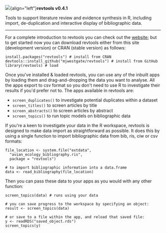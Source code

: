 ![](man/figures/revtools_hex.png){align="left"}<b>revtools v0.4.1</b>

Tools to support literature review and evidence synthesis in R, including import, de-duplication and interactive display of bibliographic data.

------------------------------------------------------------------------

For a complete introduction to revtools you can check out the [website](https://revtools.net/); but to get started now you can download revtools either from this site (development version) or CRAN (stable version) as follows:

```         
install.packages("revtools") # install from CRAN
devtools::install_github("mjwestgate/revtools") # install from GitHub
library(revtools) # load
```

Once you've installed & loaded revtools, you can use any of the inbuilt apps by loading them and drag-and-dropping the data you want to analyse. All the apps export to csv format so you don't need to use R to investigate their results if you'd prefer not to. The apps available in revtools are:

-   <code>screen_duplicates()</code> to investigate potential duplicates within a dataset
-   <code>screen_titles()</code> to screen articles by title
-   <code>screen_abstracts()</code> to screen articles by abstract
-   <code>screen_topics()</code> to run topic models on bibliographic data

If you're a keen to investigate your data in the R workspace, revtools is designed to make data import as straightforward as possible. It does this by using a single function to import bibliographic data from bib, ris, ciw or csv formats:

```         
file_location <- system.file("extdata",
  "avian_ecology_bibliography.ris",
  package = "revtools")

# to import bibliographic information into a data.frame
data <- read_bibliography(file_location)
```

Then you can pass these data to your apps as you would with any other function:

```         
screen_topics(data) # runs using your data

# you can save progress to the workspace by specifying an object:
result <- screen_topics(data)

# or save to a file within the app, and reload that saved file:
y <- readRDS("saved_object.rds")
screen_topics(y)
```
